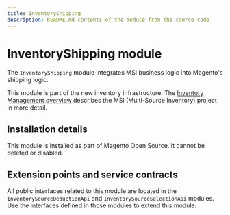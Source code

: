 ```yaml
---
title: InventoryShipping
description: README.md contents of the module from the source code
---
```


# InventoryShipping module

The `InventoryShipping` module integrates MSI business logic into Magento's shipping logic.

This module is part of the new inventory infrastructure. The
[Inventory Management overview](https://devdocs.magento.com/guides/v2.4/inventory/index.html)
describes the MSI (Multi-Source Inventory) project in more detail.

## Installation details

This module is installed as part of Magento Open Source. It cannot be deleted or disabled.

## Extension points and service contracts

All public interfaces related to this module are located in the `InventorySourceDeductionApi` and
`InventorySourceSelectionApi` modules.
Use the interfaces defined in those modules to extend this module.

